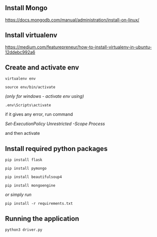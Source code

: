 ## Install Mongo
https://docs.mongodb.com/manual/administration/install-on-linux/

## Install virtualenv
https://medium.com/featurepreneur/how-to-install-virtualenv-in-ubuntu-12ddebc992a6

## Create and activate env
`virtualenv env`

`source env/bin/activate`   

*(only for windows - activate env using)*

`.env\Scripts\activate`

if it gives any error, run command

*Set-ExecutionPolicy Unrestricted -Scope Process*

and then activate

## Install required python packages
`pip install flask`

`pip install pymongo`

`pip install beautifulsoup4`

`pip install mongoengine`

*or simply run*

`pip install -r requirements.txt`

## Running the application
`python3 driver.py`
